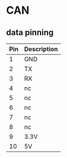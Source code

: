 # CAN
## data pinning
| Pin | Description |
| --- | ----------- |
| 1 | GND   |
| 2 | TX    |
| 3 | RX    |
| 4 | nc    |
| 5 | nc    |
| 6 | nc    |
| 7 | nc    |
| 8 | nc    |
| 9 | 3.3V  |
| 10 | 5V   |

